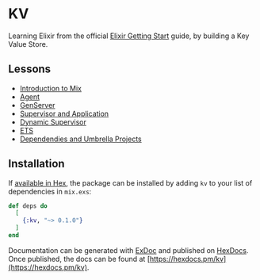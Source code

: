 # KV

Learning Elixir from the official [Elixir Getting Start](https://elixir-lang.org/getting-started/mix-otp/introduction-to-mix.html) guide, by building a Key Value Store.

## Lessons

* [Introduction to Mix](https://elixir-lang.org/getting-started/mix-otp/introduction-to-mix.html)
* [Agent](https://elixir-lang.org/getting-started/mix-otp/agent.html)
* [GenServer](https://elixir-lang.org/getting-started/mix-otp/genserver.html)
* [Supervisor and Application](https://elixir-lang.org/getting-started/mix-otp/supervisor-and-application.html)
* [Dynamic Supervisor](https://elixir-lang.org/getting-started/mix-otp/dynamic-supervisor.html)
* [ETS](https://elixir-lang.org/getting-started/mix-otp/ets.html)
* [Dependendies and Umbrella Projects](https://elixir-lang.org/getting-started/mix-otp/dependencies-and-umbrella-projects.html)


## Installation

If [available in Hex](https://hex.pm/docs/publish), the package can be installed
by adding `kv` to your list of dependencies in `mix.exs`:

```elixir
def deps do
  [
    {:kv, "~> 0.1.0"}
  ]
end
```

Documentation can be generated with [ExDoc](https://github.com/elixir-lang/ex_doc)
and published on [HexDocs](https://hexdocs.pm). Once published, the docs can
be found at [https://hexdocs.pm/kv](https://hexdocs.pm/kv).

